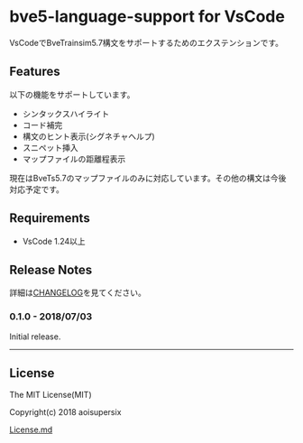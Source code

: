 # bve5-language-support for VsCode

VsCodeでBveTrainsim5.7構文をサポートするためのエクステンションです。

## Features

以下の機能をサポートしています。
- シンタックスハイライト
- コード補完
- 構文のヒント表示(シグネチャヘルプ)
- スニペット挿入
- マップファイルの距離程表示

現在はBveTs5.7のマップファイルのみに対応しています。その他の構文は今後対応予定です。

## Requirements

- VsCode 1.24以上

## Release Notes

詳細は[CHANGELOG](CHANGELOD.md)を見てください。

### 0.1.0 - 2018/07/03

Initial release.

-----------------------------------------------------------------------------------------------------------

## License

The MIT License(MIT)

Copyright(c) 2018 aoisupersix

[License.md](License.md)
